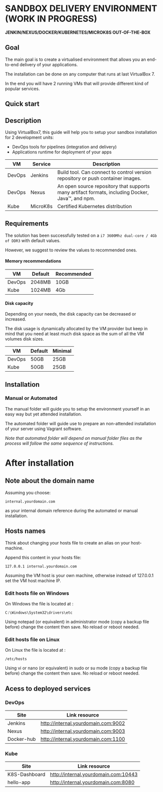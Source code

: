 # SANDBOX DELIVERY ENVIRONMENT (WORK IN PROGRESS)
**JENKIN/NEXUS/DOCKER/KUBERNETES/MICROK8S OUT-OF-THE-BOX**

## Goal
The main goal is to create a virtualised environment that allows you an end-to-end delivery of your applications.

The installation can be done on any computer that runs at last VirtualBox 7. 

In the end you will have 2 running VMs that will provide different kind of popular services.

## Quick start


## Description
Using VirtualBox7, this guide will help you to setup your sandbox installation for 2 development units:

- DevOps tools for pipelines (integration and delivery)
- Applications runtime for deployment of your apps

| VM     | Service  | Description                                                                                     |
|--------|----------|-------------------------------------------------------------------------------------------------|
| DevOps | Jenkins  | Build tool. Can connect to control version repository or push container images.                 |
| DevOps | Nexus    | An open source repository that supports many artifact formats, including Docker, Java™, and npm.|
| Kube   | MicroK8s | Certified Kubernetes distribution                                                               |



## Requirements
The solution has been successfully tested on a `i7 3600Mhz dual-core / 4Gb of DDR3` with default values.

However, we suggest to review the values to recommended ones.

#### Memory recommendations

| VM     | Default | Recommended |
|--------|---------|-------------|
| DevOps | 2048MB  | 10GB        |
| Kube   | 1024MB  | 4Gb         |


#### Disk capacity
Depending on your needs, the disk capacity can be decreased or increased. 

The disk usage is dynamically allocated by the VM provider but keep in mind that you need at least much disk space as the sum of all the VM volumes disk sizes.

| VM     | Default | Minimal  |
|--------|---------|----------|
| DevOps | 50GB    | 25GB     |
| Kube   | 50GB    | 25GB     |


## Installation
### Manual or Automated

The manual folder will guide you to setup the environment yourself in an easy way but yet attended installation.

The automated folder will guide use to prepare an non-attended installation of your server using Vagrant software.

*Note that automated folder will depend on manual folder files as the process will follow the same sequence 
of instructions.*

# After installation

## Note about the domain name

Assuming you choose: 
```
internal.yourdomain.com
```
as your internal domain reference during the automated or manual
installation. 

## Hosts names
Think about changing your hosts file to create an alias on your host-machine.

Append this content in your hosts file:
```
127.0.0.1 internal.yourdomain.com
```
Assuming the VM host is your own machine, otherwise instead of 127.0.0.1 set the VM host machine IP.

### Edit hosts file on Windows
On Windows the file is located at :
```
C:\Windows\System32\drivers\etc
```
Using notepad (or equivalent) in administrator mode (copy a backup file before) change the content then save. 
No reload or reboot needed.


### Edit hosts file on Linux
On Linux the file is located at :
```
/etc/hosts
```
Using vi or nano (or equivalent) in sudo or su mode (copy a backup file before) change the content then save. 
No reload or reboot needed.

## Acess to deployed services

### DevOps

| Site       | Link resource                       |
|------------|-------------------------------------|
| Jenkins    | http://internal.yourdomain.com:9002 |
| Nexus      | http://internal.yourdomain.com:9003 |
| Docker-hub | http://internal.yourdomain.com:1100 |

### Kube

| Site          | Link resource                        |
|---------------|--------------------------------------|
| K8S-Dashboard | http://internal.yourdomain.com:10443 |
| hello-app     | http://internal.yourdomain.com:8080  |
